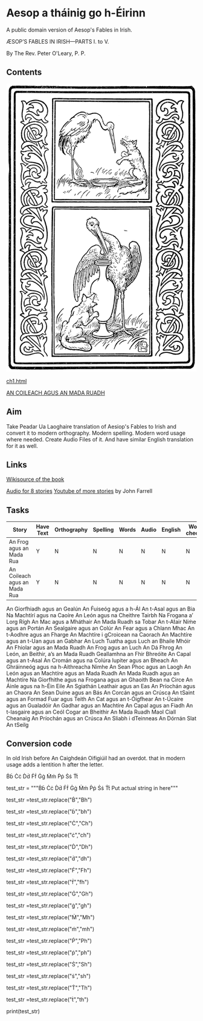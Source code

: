 # Aesop a tháinig go h-Éirinn
A public domain version of Aesop's Fables in Irish.

ÆSOP’S FABLES IN IRISH—PARTS I. to V.

By The Rev. Peter O'Leary, P. P.
## Contents

![Front Cover](cover.png)




[ch1.html](chapters/ch1.html)

[AN COILEACH AGUS AN MADA RUADH](chapters/ch2.html)

## Aim
Take Peadar Ua Laoghaire translation of Aesiop's Fables to Irish and convert it to modern orthography. Modern spelling. Modern word usage where needed. Create Audio Files of it. And have similar English translation for it as well. 

## Links
[Wikisource of the book](https://wikisource.org/wiki/Aesop_a_th%C3%A1inig_go_h-%C3%89irinn/An_Frog_agus_an_Mada_Rua)

[Audio for 8 stories](https://corkirish.wordpress.com/audio-files-on-this-site/)
[Youtube of more stories](https://www.youtube.com/watch?v=zyi70tG68UM&t=1s) by John Farrell
## Tasks

Story | Have Text | Orthography | Spelling | Words | Audio | English | Words checked 
--- | --- | --- | --- |--- |--- |--- |--- 
An Frog agus an Mada Rua | Y | N | N | N | N | N | N 
An Coileach agus an Mada Rua | Y | N | N | N | N | N | N  
An Giorfhiadh agus an Gealún
An Ḟuiseóg agus a h-Ál
An t-Asal agus an Bia
Na Machtírí agus na Caoíre 
An León agus na Cheithre Tairbh
Na Frogana a’ Lorg Rígh
An Mac agus a Mháthair
An Mada Ruadh sa Tobar
An t-Aṫair Níṁe agus an Portán
An Sealgaire agus an Colúr
An Fear agus a Chlann Mhac
An t-Aodhre agus an Fharge
An Machtíre i gCroicean na Caorach
An Machtíre agus an t-Uan agus an Gabhar
An Luch Tuatha agus Luch an Bhaile Mhóir
An Fhiolar agus an Mada Ruadh
An Frog agus an Luch
An Dá Fhrog
An León, an Beithir, a’s an Mada Ruadh
Geallamhna an Fhir Bhreóite
An Capal agus an t-Asal
An Cromán agus na Colúra
Iupiter agus an Bheach
An Ghráinneóg agus na h-Aithreacha Nimhe
An Sean Phoc agus an Laogh
An León agus an Machtíre agus an Mada Ruadh
An Mada Ruadh agus an Machtíre
Na Giorfhithe agus na Frogana agus an Ghaoith
Bean na Circe
An Áinle agus na h-Éin Eile
An Sgiathán Leathair agus an Eas
An Príochán agus an Chaora
An Sean Duine agus an Bás
An Corcán agus an Crúsca
An tSaint agus an Formad
Fuar agus Teith
An Cat agus an t-Óigfhear
An t-Úcaire agus an Gualadóir
An Gadhar agus an Machtíre
An Capal agus an Fiadh 
An t-Iasgaire agus an Ceól 
Cogar an Bheithir 
An Mada Ruadh Maol
Ciall Cheanaig
An Príochán agus an Crúsca
An Sliabh i dTeinneas
An Dórnán Slat
An tSeilg

## Conversion code
In old Irish before An Caighdeán Oifigiúil had an overdot. that in modern usage adds a lentition h after the letter. 

Ḃḃ Ċċ Ḋḋ Ḟḟ Ġġ Ṁṁ Ṗṗ Ṡṡ Ṫṫ

test_str = """Ḃḃ Ċċ Ḋḋ Ḟḟ Ġġ Ṁṁ Ṗṗ Ṡṡ Ṫṫ Put actual string in here"""

test_str =test_str.replace("Ḃ","Bh")

test_str =test_str.replace("ḃ","bh")

test_str =test_str.replace("Ċ","Ch")

test_str =test_str.replace("ċ","ch")

test_str =test_str.replace("Ḋ","Dh")

test_str =test_str.replace("ḋ","dh")

test_str =test_str.replace("Ḟ","Fh")

test_str =test_str.replace("ḟ","fh")

test_str =test_str.replace("Ġ","Gh")

test_str =test_str.replace("ġ","gh")

test_str =test_str.replace("Ṁ","Mh")

test_str =test_str.replace("ṁ","mh")

test_str =test_str.replace("Ṗ","Ph")

test_str =test_str.replace("ṗ","ph")

test_str =test_str.replace("Ṡ","Sh")

test_str =test_str.replace("ṡ","sh")

test_str =test_str.replace("Ṫ","Th")

test_str =test_str.replace("ṫ","th")

print(test_str)
